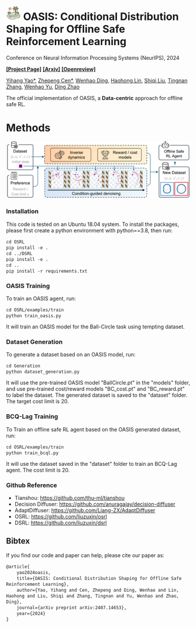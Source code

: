# <img src="figure/oasis.png" width="40"> OASIS: Conditional Distribution Shaping for Offline Safe Reinforcement Learning 
Conference on Neural Information Processing Systems (NeurIPS), 2024

[**[Project Page]**](https://zhengyinan-air.github.io/FISOR/) [**[Arxiv]**](https://arxiv.org/pdf/2401.10700.pdf) [**[Openreview]**](https://openreview.net/forum?id=j5JvZCaDM0)

[Yihang Yao*]( ), [Zhepeng Cen*]( ), [Wenhao Ding]( ), [Haohong Lin]( ), [Shiqi Liu]( ), [Tingnan Zhang]( ), [Wenhao Yu]( ), [Ding Zhao]( )

The official implementation of OASIS, a **Data-centric** approach for offline safe RL.

# Methods

<p float="left">
<img src="figure/oasis-overview.png" width="800">
</p>


### Installation
This code is tested on an Ubuntu 18.04 system.
To install the packages, please first create a python environment with python==3.8, then run:

```
cd OSRL
pip install -e .
cd ../DSRL
pip install -e .
cd ..
pip install -r requirements.txt
```

### OASIS Training
To train an OASIS agent, run:
```
cd OSRL/examples/train
python train_oasis.py
```
It will train an OASIS model for the Ball-Circle task using tempting dataset.

### Dataset Generation
To generate a dataset based on an OASIS model, run:
```
cd Generation
python dataset_generation.py
```
It will use the pre-trained OASIS model "BallCircle.pt" in the "models" folder, and use pre-trained cost/reward models "BC_cost.pt" and "BC_reward.pt" to label the dataset. The generated dataset is saved to the "dataset" folder. The target cost limit is 20.
 
### BCQ-Lag Training
To Train an offline safe RL agent based on the OASIS generated dataset, run:
```
cd OSRL/examples/train
python train_bcql.py
```
It will use the dataset saved in the "dataset" folder to train an BCQ-Lag agent. The cost limit is 20.

### Github Reference
- Tianshou: https://github.com/thu-ml/tianshou
- Decision Diffuser: https://github.com/anuragajay/decision-diffuser
- AdaptDiffuser: https://github.com/Liang-ZX/AdaptDiffuser
- OSRL: https://github.com/liuzuxin/osrl
- DSRL: https://github.com/liuzuxin/dsrl

## Bibtex

If you find our code and paper can help, please cite our paper as:
```
@article{
    yao2024oasis,
    title={OASIS: Conditional Distribution Shaping for Offline Safe Reinforcement Learning},
    author={Yao, Yihang and Cen, Zhepeng and Ding, Wenhao and Lin, Haohong and Liu, Shiqi and Zhang, Tingnan and Yu, Wenhao and Zhao, Ding},
    journal={arXiv preprint arXiv:2407.14653},
    year={2024}
}
```